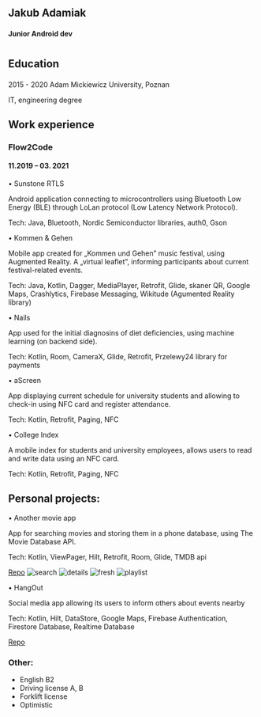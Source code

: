 ## <p>Jakub Adamiak </p>
#### Junior Android dev
</p>

# 

## <p> Education
2015 - 2020 Adam Mickiewicz University, Poznan	
<p> IT, engineering degree </p> 
</p>

## <p> Work experience
### <p> Flow2Code
#### <p> 11.2019 – 03. 2021
•	Sunstone RTLS
<p> Android application connecting to microcontrollers using Bluetooth Low Energy (BLE) through LoLan protocol (Low Latency Network Protocol). </p>
Tech: Java, Bluetooth, Nordic Semiconductor libraries, auth0, Gson
</p> </p>

<p>•	Kommen & Gehen </p>
<p> Mobile app created for „Kommen und Gehen” music festival, using Augmented Reality. A „virtual leaflet”, informing participants about current festival-related events. </p>
<p> Tech: Java, Kotlin, Dagger, MediaPlayer, Retrofit, Glide, skaner QR, Google Maps, Crashlytics, Firebase Messaging, Wikitude (Agumented Reality library) </p>
<p> •	Nails </p>
<p> App used for the initial diagnosins of diet deficiencies, using machine learning (on backend side). </p>
<p> Tech: Kotlin, Room, CameraX, Glide, Retrofit, Przelewy24 library for payments </p>
<p> • aScreen </p>
<p> App displaying current schedule for university students and allowing to check-in using NFC card and register attendance. </p>
<p> Tech: Kotlin, Retrofit, Paging, NFC </p>
<p> •	College Index </p>
<p> A mobile index for students and university employees, allows users to read and write data using an NFC card. </p>
<p> Tech: Kotlin, Retrofit, Paging, NFC </p>

## Personal projects:
<p> •	Another movie app </p>
<p> App for searching movies and storing them in a phone database, using The Movie Database API. </p>
<p> Tech: Kotlin, ViewPager, Hilt, Retrofit, Room, Glide, TMDB api</p>

[Repo](https://github.com/KubaAndroid/AnotherMovieApp)
![search](https://github.com/KubaAndroid/cv/blob/gh-pages/movies_1.png)
![details](https://github.com/KubaAndroid/cv/blob/gh-pages/movies_2.png)
![fresh](https://github.com/KubaAndroid/cv/blob/gh-pages/movies_3.png)
![playlist](https://github.com/KubaAndroid/cv/blob/gh-pages/movies_4.png)

<p> •	HangOut </p>
<p> Social media app allowing its users to inform others about events nearby </p>
<p> Tech: Kotlin, Hilt, DataStore, Google Maps, Firebase Authentication, Firestore Database, Realtime Database </p>

[Repo](https://github.com/KubaAndroid/HangOut)

### Other:
- English B2
- Driving license A, B
- Forklift license
- Optimistic

